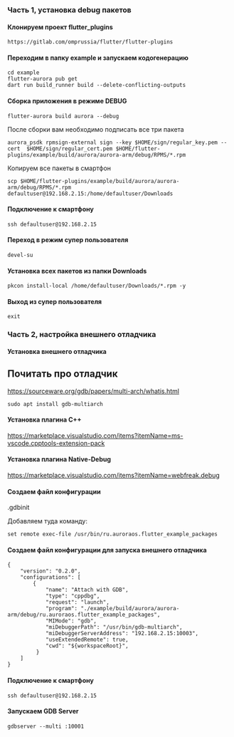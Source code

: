 ### Часть 1, установка debug пакетов

#### Клонируем проект flutter_plugins
```shell
https://gitlab.com/omprussia/flutter/flutter-plugins
```
#### Переходим в папку example и запускаем кодогенерацию
```shell
cd example
flutter-aurora pub get
dart run build_runner build --delete-conflicting-outputs
```
#### Сборка приложения в режиме DEBUG
```shell
flutter-aurora build aurora --debug
```
После сборки вам необходимо подписать все три пакета
```shell
aurora_psdk rpmsign-external sign --key $HOME/sign/regular_key.pem --cert  $HOME/sign/regular_cert.pem $HOME/flutter-plugins/example/build/aurora/aurora-arm/debug/RPMS/*.rpm
```
Копируем все пакеты в смартфон
```shell
scp $HOME/flutter-plugins/example/build/aurora/aurora-arm/debug/RPMS/*.rpm defaultuser@192.168.2.15:/home/defaultuser/Downloads
```
#### Подключение к смартфону
```shell
ssh defaultuser@192.168.2.15
```
#### Переход в режим супер пользователя
```shell
devel-su
```
#### Установка всех пакетов из папки Downloads
```shell
pkcon install-local /home/defaultuser/Downloads/*.rpm -y
```
#### Выход из супер пользователя
```shell
exit    
```


### Часть 2, настройка внешнего отладчика

#### Установка внешнего отладчика
## Почитать про отладчик
https://sourceware.org/gdb/papers/multi-arch/whatis.html

```shell
sudo apt install gdb-multiarch
```
#### Установка плагина С++
https://marketplace.visualstudio.com/items?itemName=ms-vscode.cpptools-extension-pack

#### Установка плагина Native-Debug
https://marketplace.visualstudio.com/items?itemName=webfreak.debug

#### Создаем файл конфигурации 
.gdbinit

Добавляем туда команду: 
```shell
set remote exec-file /usr/bin/ru.auroraos.flutter_example_packages
```

#### Создаем файл конфигурации для запуска внешнего отладчика
```shell
{
    "version": "0.2.0",
    "configurations": [
        {
            "name": "Attach with GDB",
            "type": "cppdbg",
            "request": "launch",
            "program": "./example/build/aurora/aurora-arm/debug/ru.auroraos.flutter_example_packages",
            "MIMode": "gdb",
            "miDebuggerPath": "/usr/bin/gdb-multiarch",
            "miDebuggerServerAddress": "192.168.2.15:10003",
            "useExtendedRemote": true,
            "cwd": "${workspaceRoot}",
         }
    ]
}
```

#### Подключение к смартфону
```shell
ssh defaultuser@192.168.2.15
```

#### Запускаем GDB Server
```shell
gdbserver --multi :10001    
```



